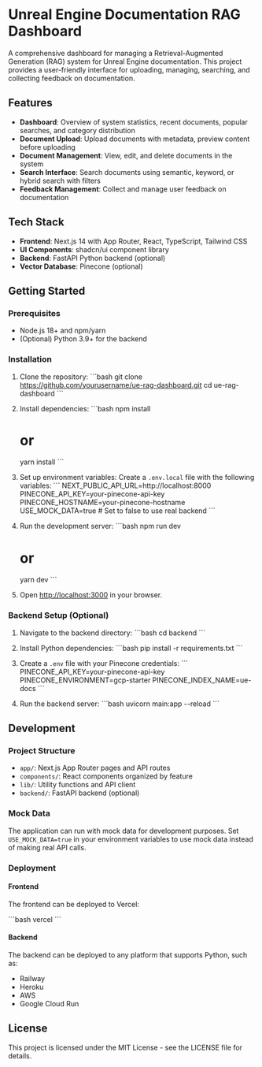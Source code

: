 # Unreal Engine Documentation RAG Dashboard

A comprehensive dashboard for managing a Retrieval-Augmented Generation (RAG) system for Unreal Engine documentation. This project provides a user-friendly interface for uploading, managing, searching, and collecting feedback on documentation.

## Features

- **Dashboard**: Overview of system statistics, recent documents, popular searches, and category distribution
- **Document Upload**: Upload documents with metadata, preview content before uploading
- **Document Management**: View, edit, and delete documents in the system
- **Search Interface**: Search documents using semantic, keyword, or hybrid search with filters
- **Feedback Management**: Collect and manage user feedback on documentation

## Tech Stack

- **Frontend**: Next.js 14 with App Router, React, TypeScript, Tailwind CSS
- **UI Components**: shadcn/ui component library
- **Backend**: FastAPI Python backend (optional)
- **Vector Database**: Pinecone (optional)

## Getting Started

### Prerequisites

- Node.js 18+ and npm/yarn
- (Optional) Python 3.9+ for the backend

### Installation

1. Clone the repository:
   \`\`\`bash
   git clone https://github.com/yourusername/ue-rag-dashboard.git
   cd ue-rag-dashboard
   \`\`\`

2. Install dependencies:
   \`\`\`bash
   npm install
   # or
   yarn install
   \`\`\`

3. Set up environment variables:
   Create a `.env.local` file with the following variables:
   \`\`\`
   NEXT_PUBLIC_API_URL=http://localhost:8000
   PINECONE_API_KEY=your-pinecone-api-key
   PINECONE_HOSTNAME=your-pinecone-hostname
   USE_MOCK_DATA=true # Set to false to use real backend
   \`\`\`

4. Run the development server:
   \`\`\`bash
   npm run dev
   # or
   yarn dev
   \`\`\`

5. Open [http://localhost:3000](http://localhost:3000) in your browser.

### Backend Setup (Optional)

1. Navigate to the backend directory:
   \`\`\`bash
   cd backend
   \`\`\`

2. Install Python dependencies:
   \`\`\`bash
   pip install -r requirements.txt
   \`\`\`

3. Create a `.env` file with your Pinecone credentials:
   \`\`\`
   PINECONE_API_KEY=your-pinecone-api-key
   PINECONE_ENVIRONMENT=gcp-starter
   PINECONE_INDEX_NAME=ue-docs
   \`\`\`

4. Run the backend server:
   \`\`\`bash
   uvicorn main:app --reload
   \`\`\`

## Development

### Project Structure

- `app/`: Next.js App Router pages and API routes
- `components/`: React components organized by feature
- `lib/`: Utility functions and API client
- `backend/`: FastAPI backend (optional)

### Mock Data

The application can run with mock data for development purposes. Set `USE_MOCK_DATA=true` in your environment variables to use mock data instead of making real API calls.

### Deployment

#### Frontend

The frontend can be deployed to Vercel:

\`\`\`bash
vercel
\`\`\`

#### Backend

The backend can be deployed to any platform that supports Python, such as:

- Railway
- Heroku
- AWS
- Google Cloud Run

## License

This project is licensed under the MIT License - see the LICENSE file for details.
